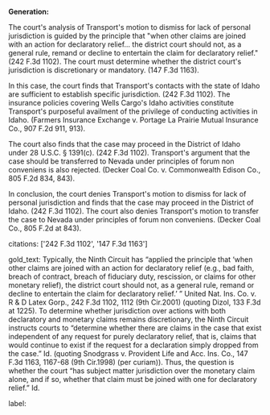 **Generation:**



The court's analysis of Transport's motion to dismiss for lack of personal jurisdiction is guided by the principle that "when other claims are joined with an action for declaratory relief... the district court should not, as a general rule, remand or decline to entertain the claim for declaratory relief." (242 F.3d 1102). The court must determine whether the district court's jurisdiction is discretionary or mandatory. (147 F.3d 1163).

In this case, the court finds that Transport's contacts with the state of Idaho are sufficient to establish specific jurisdiction. (242 F.3d 1102). The insurance policies covering Wells Cargo's Idaho activities constitute Transport's purposeful availment of the privilege of conducting activities in Idaho. (Farmers Insurance Exchange v. Portage La Prairie Mutual Insurance Co., 907 F.2d 911, 913).

The court also finds that the case may proceed in the District of Idaho under 28 U.S.C. § 1391(c). (242 F.3d 1102). Transport's argument that the case should be transferred to Nevada under principles of forum non conveniens is also rejected. (Decker Coal Co. v. Commonwealth Edison Co., 805 F.2d 834, 843).

In conclusion, the court denies Transport's motion to dismiss for lack of personal jurisdiction and finds that the case may proceed in the District of Idaho. (242 F.3d 1102). The court also denies Transport's motion to transfer the case to Nevada under principles of forum non conveniens. (Decker Coal Co., 805 F.2d at 843).



citations: ['242 F.3d 1102', '147 F.3d 1163']

gold_text: Typically, the Ninth Circuit has “applied the principle that ‘when other claims are joined with an action for declaratory relief (e.g., bad faith, breach of contract, breach of fiduciary duty, rescission, or claims for other monetary relief), the district court should not, as a general rule, remand or decline to entertain the claim for declaratory relief.’ ” United Nat. Ins. Co. v. R & D Latex Gorp., 242 F.3d 1102, 1112 (9th Cir.2001) (quoting Dizol, 133 F.3d at 1225). To determine whether jurisdiction over actions with both declaratory and monetary claims remains discretionary, the Ninth Circuit instructs courts to “determine whether there are claims in the case that exist independent of any request for purely declaratory relief, that is, claims that would continue to exist if the request for a declaration simply dropped from the case.” Id. (quoting Snodgrass v. Provident Life and Acc. Ins. Co., 147 F.3d 1163, 1167-68 (9th Cir.1998) (per curiam)). Thus, the question is whether the court “has subject matter jurisdiction over the monetary claim alone, and if so, whether that claim must be joined with one for declaratory relief.” Id.

label: 